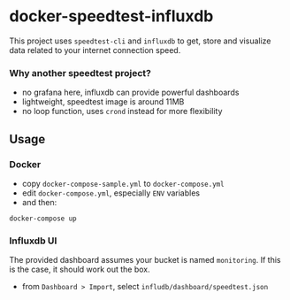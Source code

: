 # docker-speedtest-influxdb

This project uses `speedtest-cli` and `influxdb` to get, store and visualize data related to your internet connection speed. 

### Why another speedtest project?

* no grafana here, influxdb can provide powerful dashboards
* lightweight, speedtest image is around 11MB
* no loop function, uses `crond` instead for more flexibility

## Usage

### Docker

* copy `docker-compose-sample.yml` to `docker-compose.yml`
* edit `docker-compose.yml`, especially `ENV` variables
* and then:

```
docker-compose up
```

### Influxdb UI

The provided dashboard assumes your bucket is named `monitoring`.
If this is the case, it should work out the box.

* from `Dashboard > Import`, select `infludb/dashboard/speedtest.json`
